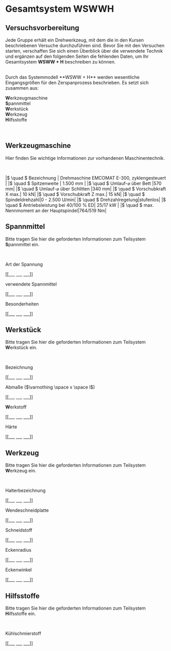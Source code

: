 <!--

author:   Nancy Brinkmann, Ronny Stolze

email:    nancy.brinkmann@hs-magdeburg.de, ronny.stolze@hs-magdeburg.de

version:  1.0.0

language: de_DE

narrator: DE FEMALE

-->

# **Gesamtsystem WSWWH**

<h2>Versuchsvorbereitung</h2>

Jede Gruppe erhält ein Drehwerkzeug, mit dem die in den Kursen beschriebenen Versuche durchzuführen sind. Bevor Sie mit den Versuchen starten, verschaffen Sie sich einen Überblick über die verwendete Technik und
ergänzen auf den folgenden Seiten die fehlenden Daten, um Ihr Gesamtsystem **WSWW + H** beschreiben zu können.

<br>
Durch das Systemmodell **WSWW + H** werden wesentliche Eingangsgrößen für den Zerspanprozess beschrieben. Es setzt sich zusammen aus:

<br>

<!--
style="font-size: 18px; "
-->
**W**erkzeugmaschine <br>
**S**pannmittel<br>
**W**erkstück<br>
**W**erkzeug<br>
**H**ilfsstoffe

<br>


## **W**erkzeugmaschine

Hier finden Sie wichtige Informationen zur vorhandenen Maschinentechnik.

<br>

<!--
style="width: 100%; "
-->
|$ \quad $ Bezeichnung | Drehmaschine EMCOMAT E-300, zyklengesteuert |
|$ \quad $ Spitzenweite  | 1.500 mm  |
|$ \quad $ Umlauf-$\varnothing$ über Bett	|570 mm|
|$ \quad $ Umlauf-$\varnothing$ über Schlitten |340 mm|
|$ \quad $ Vorschubkraft X max.| 10 kN|
|$ \quad $ Vorschubkraft Z max.| 15 kN|
|$ \quad $ Spindeldrehzahl|0 - 2.500 U/min|
|$ \quad $ Drehzahlregelung|stufenlos|
|$ \quad $ Antriebsleistung bei 40/100 % ED| 25/17 kW |
|$ \quad $ max. Nennmoment an der Hauptspindel|764/519 Nm|


## **S**pannmittel

Bitte tragen Sie hier die geforderten Informationen zum Teilsystem **S**pannmittel ein.

<br>

Art der Spannung

[[___ ___ ___]]

verwendete Spannmittel

[[___ ___ ___]]

Besonderheiten

[[___ ___ ___]]


## **W**erkstück

Bitte tragen Sie hier die geforderten Informationen zum Teilsystem **W**erkstück ein.

<br>

Bezeichnung

[[___ ___ ___]]

Abmaße ($\varnothing \space x \space l$)

[[___ ___ ___]]

**W**erkstoff

[[___ ___ ___]]

Härte

[[___ ___ ___]]


## **W**erkzeug

Bitte tragen Sie hier die geforderten Informationen zum Teilsystem **W**erkzeug ein.

<br>

Halterbezeichnung

[[___ ___ ___]]

Wendeschneidplatte

[[___ ___ ___]]

Schneidstoff

[[___ ___ ___]]

Eckenradius

[[___ ___ ___]]

Eckenwinkel

[[___ ___ ___]]


## **H**ilfsstoffe

Bitte tragen Sie hier die geforderten Informationen zum Teilsystem **H**ilfsstoffe ein.

<br>

Kühlschmierstoff

[[___ ___ ___]]
